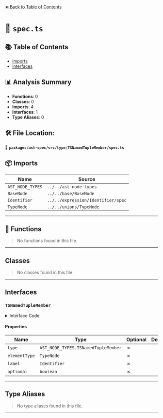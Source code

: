 [⬅️ Back to Table of Contents](../../../../../index.md)

# 📄 `spec.ts`

## 📚 Table of Contents

- [Imports](#imports)
- [Interfaces](#interfaces)

## 📊 Analysis Summary

- **Functions**: 0
- **Classes**: 0
- **Imports**: 4
- **Interfaces**: 1
- **Type Aliases**: 0

## 🛠️ File Location:
📂 **`packages/ast-spec/src/type/TSNamedTupleMember/spec.ts`**

## 📦 Imports

| Name | Source |
|------|--------|
| `AST_NODE_TYPES` | `../../ast-node-types` |
| `BaseNode` | `../../base/BaseNode` |
| `Identifier` | `../../expression/Identifier/spec` |
| `TypeNode` | `../../unions/TypeNode` |


---

## 🔧 Functions

> No functions found in this file.


---

## Classes

> No classes found in this file.


---

## Interfaces

### `TSNamedTupleMember`

<details><summary>Interface Code</summary>

```ts
export interface TSNamedTupleMember extends BaseNode {
  type: AST_NODE_TYPES.TSNamedTupleMember;
  elementType: TypeNode;
  label: Identifier;
  optional: boolean;
}
```
</details>

#### Properties

| Name | Type | Optional | Description |
|------|------|----------|-------------|
| `type` | `AST_NODE_TYPES.TSNamedTupleMember` | ✗ |  |
| `elementType` | `TypeNode` | ✗ |  |
| `label` | `Identifier` | ✗ |  |
| `optional` | `boolean` | ✗ |  |


---

## Type Aliases

> No type aliases found in this file.


---